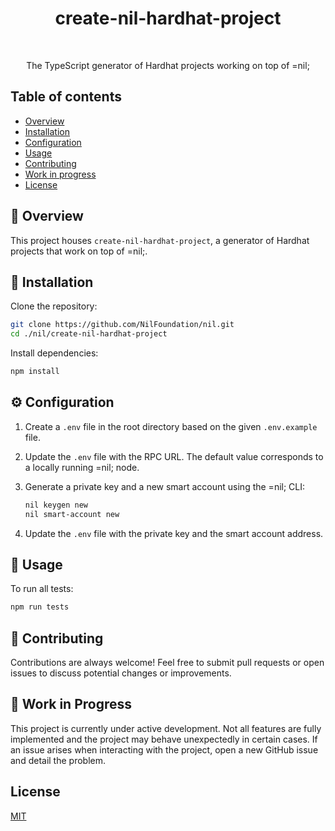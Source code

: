 <h1 align="center">create-nil-hardhat-project</h1>

<br />

<p align="center">
  The TypeScript generator of Hardhat projects working on top of =nil;
</p>

## Table of contents

* [Overview](#-overview)
* [Installation](#-installation)
* [Configuration](#️-configuration)
* [Usage](#-usage)
* [Contributing](#-contributing)
* [Work in progress](#-work-in-progress)
* [License](#license)

## 🚀 Overview

This project houses `create-nil-hardhat-project`, a generator of Hardhat projects that work on top of =nil;. 


## 🔧 Installation

Clone the repository:

```bash
git clone https://github.com/NilFoundation/nil.git
cd ./nil/create-nil-hardhat-project
```
Install dependencies:

```bash
npm install
```

## ⚙️ Configuration

1. Create a `.env` file in the root directory based on the given `.env.example` file.
2. Update the `.env` file with the RPC URL. The default value corresponds to a locally running =nil; node.
3. Generate a private key and a new smart account using the =nil; CLI:

   ```bash
   nil keygen new
   nil smart-account new
   ```

4. Update the `.env` file with the private key and the smart account address.


## 🎯 Usage

To run all tests:

```bash
npm run tests
```

## 💪 Contributing

Contributions are always welcome! Feel free to submit pull requests or open issues to discuss potential changes or improvements.

## 🚧 Work in Progress

This project is currently under active development. Not all features are fully implemented and the project may behave unexpectedly in certain cases. If an issue arises when interacting with the project, open a new GitHub issue and detail the problem.

## License

[MIT](./LICENSE)
